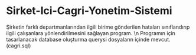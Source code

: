 # Sirket-Ici-Cagri-Yonetim-Sistemi
Şirketin farklı departmanlarından ilgili birime gönderilen hataları sınıflandırıp ilgili çalışanlara yönlendirilmesini sağlayan program. \n
Programın için tasarlanacak database oluşturma querysi dosyaların içinde mevcut.(cagri.sql)

